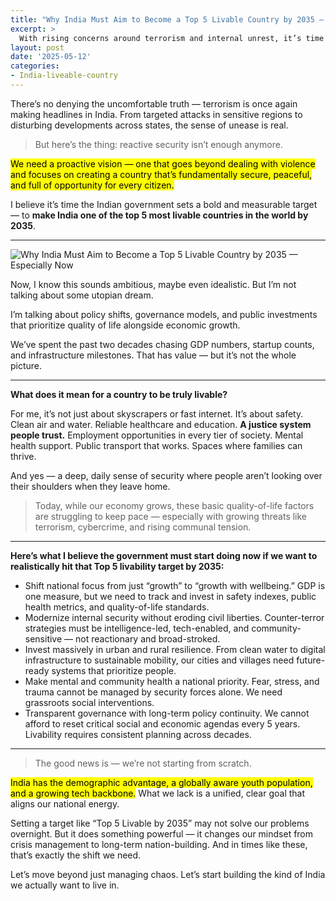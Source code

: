 ```yaml
---
title: "Why India Must Aim to Become a Top 5 Livable Country by 2035 — Especially Now"
excerpt: >
  With rising concerns around terrorism and internal unrest, it’s time the Indian government shifts focus towards building a truly livable, secure, and opportunity-rich nation — and sets an ambitious but achievable goal of entering the top 5 most livable countries by 2035.
layout: post
date: '2025-05-12'
categories:
- India-liveable-country
---
```

There’s no denying the uncomfortable truth — terrorism is once again making headlines in India. From targeted attacks in sensitive regions to disturbing developments across states, the sense of unease is real.

> But here’s the thing: reactive security isn’t enough anymore.

<mark>We need a proactive vision — one that goes beyond dealing with violence and focuses on creating a country that’s fundamentally secure, peaceful, and full of opportunity for every citizen.</mark>

I believe it’s time the Indian government sets a bold and measurable target — to **make India one of the top 5 most livable countries in the world by 2035**.

---

![Why India Must Aim to Become a Top 5 Livable Country by 2035 — Especially Now](https://images.firstpost.com/uploads/2025/05/sindoor1-2025-05-a46ec4abfa0ae5dd7a7e7c2461c34303.jpg)

Now, I know this sounds ambitious, maybe even idealistic. But I’m not talking about some utopian dream.

I’m talking about policy shifts, governance models, and public investments that prioritize quality of life alongside economic growth.

We’ve spent the past two decades chasing GDP numbers, startup counts, and infrastructure milestones. That has value — but it’s not the whole picture.

---

**What does it mean for a country to be truly livable?**

For me, it’s not just about skyscrapers or fast internet. It’s about safety. Clean air and water. Reliable healthcare and education. **A justice system people trust.** Employment opportunities in every tier of society. Mental health support. Public transport that works. Spaces where families can thrive.

And yes — a deep, daily sense of security where people aren’t looking over their shoulders when they leave home.

> Today, while our economy grows, these basic quality-of-life factors are struggling to keep pace — especially with growing threats like terrorism, cybercrime, and rising communal tension.

---

**Here’s what I believe the government must start doing now if we want to realistically hit that Top 5 livability target by 2035:**

- Shift national focus from just “growth” to “growth with wellbeing.” GDP is one measure, but we need to track and invest in safety indexes, public health metrics, and quality-of-life standards.
- Modernize internal security without eroding civil liberties. Counter-terror strategies must be intelligence-led, tech-enabled, and community-sensitive — not reactionary and broad-stroked.
- Invest massively in urban and rural resilience. From clean water to digital infrastructure to sustainable mobility, our cities and villages need future-ready systems that prioritize people.
- Make mental and community health a national priority. Fear, stress, and trauma cannot be managed by security forces alone. We need grassroots social interventions.
- Transparent governance with long-term policy continuity. We cannot afford to reset critical social and economic agendas every 5 years. Livability requires consistent planning across decades.

---

> The good news is — we’re not starting from scratch.

<mark>India has the demographic advantage, a globally aware youth population, and a growing tech backbone.</mark> What we lack is a unified, clear goal that aligns our national energy.

Setting a target like “Top 5 Livable by 2035” may not solve our problems overnight. But it does something powerful — it changes our mindset from crisis management to long-term nation-building. And in times like these, that’s exactly the shift we need.

Let’s move beyond just managing chaos. Let’s start building the kind of India we actually want to live in.